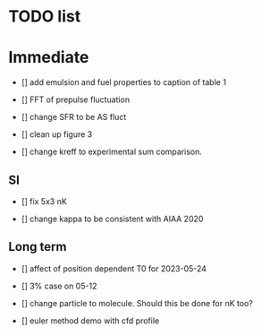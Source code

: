 # TODO list 

# Immediate


- [] add emulsion and fuel properties to caption of table 1

- [] FFT of prepulse fluctuation
- [] change SFR to be AS fluct


- [] clean up figure 3

- [] change kreff to experimental sum comparison. 



## SI 


- [] fix 5x3 nK

- [] change kappa to be consistent with AIAA 2020


## Long term


- [] affect of position dependent T0 for 2023-05-24

- [] 3% case on 05-12

- [] change particle to molecule. Should this be done for nK too? 

- [] euler method demo with cfd profile